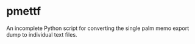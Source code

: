# pmettf

An incomplete Python script for converting the single palm memo export dump to individual text files.
